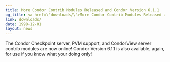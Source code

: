 ```yaml
---
title: More Condor Contrib Modules Released and Condor Version 6.1.1
og_title: <a href=\"downloads/\">More Condor Contrib Modules Released and Condor Version 6.1.1</a>
link: downloads/
date: 1998-12-01
layout: news
---
```


The Condor Checkpoint server, PVM support, and CondorView server contrib modules are now online! Condor Version 6.1.1 is also available, again, for use if you know what your doing only!
